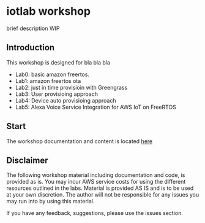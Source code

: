 # iotlab workshop

brief description WIP

## Introduction

This workshop is designed for bla bla bla

- Lab0: basic amazon freertos.
- Lab1: amazon freertos ota
- Lab2: just in time provisioin with Greengrass
- Lab3: User provisioing approach
- Lab4: Device auto provisioing approach
- Lab5: Alexa Voice Service Integration for AWS IoT on FreeRTOS

## Start

The workshop documentation and content is located [here](https://iotlabtpe.github.io/iotlab_workshop/)

## Disclaimer

The following workshop material including documentation and code, is provided as is. You may incur AWS service costs for using the different resources outlined in the labs. Material is provided AS IS and is to be used at your own discretion. The author will not be responsible for any issues you may run into by using this material.

If you have any feedback, suggestions, please use the issues section.
